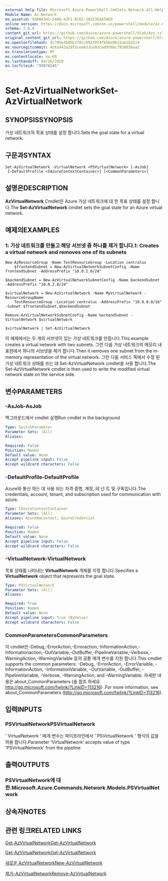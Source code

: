 ```yaml
---
external help file: Microsoft.Azure.PowerShell.Cmdlets.Network.dll-Help.xml
Module Name: Az.Network
ms.assetid: 93D8A341-540A-43F1-8C62-28323EAA58E0
online version: https://docs.microsoft.com/en-us/powershell/module/az.network/set-azvirtualnetwork
schema: 2.0.0
content_git_url: https://github.com/Azure/azure-powershell/blob/Azs-tzl/src/Network/Network/help/Set-AzVirtualNetwork.md
original_content_git_url: https://github.com/Azure/azure-powershell/blob/Azs-tzl/src/Network/Network/help/Set-AzVirtualNetwork.md
ms.openlocfilehash: dc780e4b05b2f0ccb92f014f658a9b21aa1bd224
ms.sourcegitcommit: 4c61442a2df1cee633ce93cad9f6bc793803baa2
ms.translationtype: MT
ms.contentlocale: ko-KR
ms.lasthandoff: 04/16/2020
ms.locfileid: "93876545"
---
```

# <span data-ttu-id="5cb74-101">Set-AzVirtualNetwork</span><span class="sxs-lookup"><span data-stu-id="5cb74-101">Set-AzVirtualNetwork</span></span>

## <span data-ttu-id="5cb74-102">SYNOPSIS</span><span class="sxs-lookup"><span data-stu-id="5cb74-102">SYNOPSIS</span></span>
<span data-ttu-id="5cb74-103">가상 네트워크의 목표 상태를 설정 합니다.</span><span class="sxs-lookup"><span data-stu-id="5cb74-103">Sets the goal state for a virtual network.</span></span>

## <span data-ttu-id="5cb74-104">구문과</span><span class="sxs-lookup"><span data-stu-id="5cb74-104">SYNTAX</span></span>

```
Set-AzVirtualNetwork -VirtualNetwork <PSVirtualNetwork> [-AsJob]
 [-DefaultProfile <IAzureContextContainer>] [<CommonParameters>]
```

## <span data-ttu-id="5cb74-105">설명은</span><span class="sxs-lookup"><span data-stu-id="5cb74-105">DESCRIPTION</span></span>
<span data-ttu-id="5cb74-106">**AzVirtualNetwork** Cmdlet은 Azure 가상 네트워크에 대 한 목표 상태를 설정 합니다.</span><span class="sxs-lookup"><span data-stu-id="5cb74-106">The **Set-AzVirtualNetwork** cmdlet sets the goal state for an Azure virtual network.</span></span>

## <span data-ttu-id="5cb74-107">예제의</span><span class="sxs-lookup"><span data-stu-id="5cb74-107">EXAMPLES</span></span>

### <span data-ttu-id="5cb74-108">1: 가상 네트워크를 만들고 해당 서브넷 중 하나를 제거 합니다.</span><span class="sxs-lookup"><span data-stu-id="5cb74-108">1: Creates a virtual network and removes one of its subnets</span></span>
```
New-AzResourceGroup -Name TestResourceGroup -Location centralus
    $frontendSubnet = New-AzVirtualNetworkSubnetConfig -Name frontendSubnet -AddressPrefix "10.0.1.0/24"

$backendSubnet = New-AzVirtualNetworkSubnetConfig -Name backendSubnet -AddressPrefix "10.0.2.0/24"

$virtualNetwork = New-AzVirtualNetwork -Name MyVirtualNetwork -ResourceGroupName 
    TestResourceGroup -Location centralus -AddressPrefix "10.0.0.0/16" -Subnet $frontendSubnet,$backendSubnet

Remove-AzVirtualNetworkSubnetConfig -Name backendSubnet -VirtualNetwork $virtualNetwork

$virtualNetwork | Set-AzVirtualNetwork
```

<span data-ttu-id="5cb74-109">이 예제에서는 두 개의 서브넷이 있는 가상 네트워크를 만듭니다.</span><span class="sxs-lookup"><span data-stu-id="5cb74-109">This example creates a virtual network with two subnets.</span></span> <span data-ttu-id="5cb74-110">그런 다음 가상 네트워크의 메모리 내 표현에서 하나의 서브넷을 제거 합니다.</span><span class="sxs-lookup"><span data-stu-id="5cb74-110">Then it removes one subnet from the in-memory representation of the virtual network.</span></span> <span data-ttu-id="5cb74-111">그런 다음 서비스 쪽에서 수정 된 가상 네트워크 상태를 쓰는 데 Set-AzVirtualNetwork cmdlet을 사용 합니다.</span><span class="sxs-lookup"><span data-stu-id="5cb74-111">The Set-AzVirtualNetwork cmdlet is then used to write the modified virtual network state on the service side.</span></span>

## <span data-ttu-id="5cb74-112">변수</span><span class="sxs-lookup"><span data-stu-id="5cb74-112">PARAMETERS</span></span>

### <span data-ttu-id="5cb74-113">-AsJob</span><span class="sxs-lookup"><span data-stu-id="5cb74-113">-AsJob</span></span>
<span data-ttu-id="5cb74-114">백그라운드에서 cmdlet 실행</span><span class="sxs-lookup"><span data-stu-id="5cb74-114">Run cmdlet in the background</span></span>

```yaml
Type: SwitchParameter
Parameter Sets: (All)
Aliases: 

Required: False
Position: Named
Default value: None
Accept pipeline input: False
Accept wildcard characters: False
```

### <span data-ttu-id="5cb74-115">-DefaultProfile</span><span class="sxs-lookup"><span data-stu-id="5cb74-115">-DefaultProfile</span></span>
<span data-ttu-id="5cb74-116">Azure와 통신 하는 데 사용 되는 자격 증명, 계정, 테 넌 트 및 구독입니다.</span><span class="sxs-lookup"><span data-stu-id="5cb74-116">The credentials, account, tenant, and subscription used for communication with azure.</span></span>

```yaml
Type: IAzureContextContainer
Parameter Sets: (All)
Aliases: AzureRmContext, AzureCredential

Required: False
Position: Named
Default value: None
Accept pipeline input: False
Accept wildcard characters: False
```

### <span data-ttu-id="5cb74-117">-VirtualNetwork</span><span class="sxs-lookup"><span data-stu-id="5cb74-117">-VirtualNetwork</span></span>
<span data-ttu-id="5cb74-118">목표 상태를 나타내는 **VirtualNetwork** 개체를 지정 합니다.</span><span class="sxs-lookup"><span data-stu-id="5cb74-118">Specifies a **VirtualNetwork** object that represents the goal state.</span></span>

```yaml
Type: PSVirtualNetwork
Parameter Sets: (All)
Aliases: 

Required: True
Position: Named
Default value: None
Accept pipeline input: True (ByValue)
Accept wildcard characters: False
```

### <span data-ttu-id="5cb74-119">CommonParameters</span><span class="sxs-lookup"><span data-stu-id="5cb74-119">CommonParameters</span></span>
<span data-ttu-id="5cb74-120">이 cmdlet은-Debug,-ErrorAction,-Erroraction,-InformationAction,-Informationaction,-OutVariable,-OutBuffer,-PipelineVariable,-Verbose,-WarningAction,-WarningVariable 등의 공통 매개 변수를 지원 합니다.</span><span class="sxs-lookup"><span data-stu-id="5cb74-120">This cmdlet supports the common parameters: -Debug, -ErrorAction, -ErrorVariable, -InformationAction, -InformationVariable, -OutVariable, -OutBuffer, -PipelineVariable, -Verbose, -WarningAction, and -WarningVariable.</span></span> <span data-ttu-id="5cb74-121">자세한 내용은 about_CommonParameters (을 참조 하세요 http://go.microsoft.com/fwlink/?LinkID=113216) .</span><span class="sxs-lookup"><span data-stu-id="5cb74-121">For more information, see about_CommonParameters (http://go.microsoft.com/fwlink/?LinkID=113216).</span></span>

## <span data-ttu-id="5cb74-122">입력</span><span class="sxs-lookup"><span data-stu-id="5cb74-122">INPUTS</span></span>

### <span data-ttu-id="5cb74-123">PSVirtualNetwork</span><span class="sxs-lookup"><span data-stu-id="5cb74-123">PSVirtualNetwork</span></span>
<span data-ttu-id="5cb74-124">' VirtualNetwork ' 매개 변수는 파이프라인에서 ' PSVirtualNetwork ' 형식의 값을 허용 합니다.</span><span class="sxs-lookup"><span data-stu-id="5cb74-124">Parameter 'VirtualNetwork' accepts value of type 'PSVirtualNetwork' from the pipeline</span></span>

## <span data-ttu-id="5cb74-125">출력</span><span class="sxs-lookup"><span data-stu-id="5cb74-125">OUTPUTS</span></span>

### <span data-ttu-id="5cb74-126">PSVirtualNetwork에 대 한.</span><span class="sxs-lookup"><span data-stu-id="5cb74-126">Microsoft.Azure.Commands.Network.Models.PSVirtualNetwork</span></span>

## <span data-ttu-id="5cb74-127">상속자</span><span class="sxs-lookup"><span data-stu-id="5cb74-127">NOTES</span></span>

## <span data-ttu-id="5cb74-128">관련 링크</span><span class="sxs-lookup"><span data-stu-id="5cb74-128">RELATED LINKS</span></span>

[<span data-ttu-id="5cb74-129">Get-AzVirtualNetwork</span><span class="sxs-lookup"><span data-stu-id="5cb74-129">Get-AzVirtualNetwork</span></span>](./Get-AzVirtualNetwork.md)

[<span data-ttu-id="5cb74-130">Get-AzVirtualNetwork</span><span class="sxs-lookup"><span data-stu-id="5cb74-130">Get-AzVirtualNetwork</span></span>](./Get-AzVirtualNetwork.md)

[<span data-ttu-id="5cb74-131">새로운 AzVirtualNetwork</span><span class="sxs-lookup"><span data-stu-id="5cb74-131">New-AzVirtualNetwork</span></span>](./New-AzVirtualNetwork.md)

[<span data-ttu-id="5cb74-132">제거-AzVirtualNetwork</span><span class="sxs-lookup"><span data-stu-id="5cb74-132">Remove-AzVirtualNetwork</span></span>](./Remove-AzVirtualNetwork.md)


